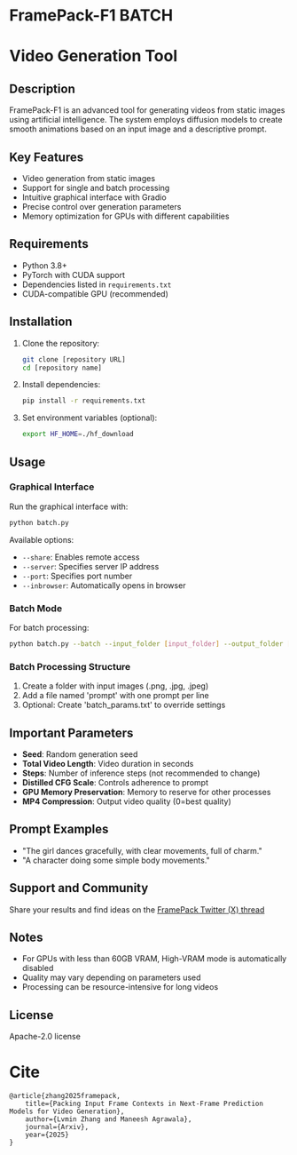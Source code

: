 # FramePack-F1 BATCH 
# Video Generation Tool

## Description

FramePack-F1 is an advanced tool for generating videos from static images using artificial intelligence. The system employs diffusion models to create smooth animations based on an input image and a descriptive prompt.

## Key Features

- Video generation from static images
- Support for single and batch processing
- Intuitive graphical interface with Gradio
- Precise control over generation parameters
- Memory optimization for GPUs with different capabilities

## Requirements

- Python 3.8+
- PyTorch with CUDA support
- Dependencies listed in `requirements.txt`
- CUDA-compatible GPU (recommended)

## Installation

1. Clone the repository:
   ```bash
   git clone [repository URL]
   cd [repository name]
   ```

2. Install dependencies:
   ```bash
   pip install -r requirements.txt
   ```

3. Set environment variables (optional):
   ```bash
   export HF_HOME=./hf_download
   ```

## Usage

### Graphical Interface

Run the graphical interface with:
```bash
python batch.py
```

Available options:
- `--share`: Enables remote access
- `--server`: Specifies server IP address
- `--port`: Specifies port number
- `--inbrowser`: Automatically opens in browser

### Batch Mode

For batch processing:
```bash
python batch.py --batch --input_folder [input_folder] --output_folder [output_folder] --duration [duration] --seed [seed] --steps [steps]
```

### Batch Processing Structure

1. Create a folder with input images (.png, .jpg, .jpeg)
2. Add a file named 'prompt' with one prompt per line
3. Optional: Create 'batch_params.txt' to override settings

## Important Parameters

- **Seed**: Random generation seed
- **Total Video Length**: Video duration in seconds
- **Steps**: Number of inference steps (not recommended to change)
- **Distilled CFG Scale**: Controls adherence to prompt
- **GPU Memory Preservation**: Memory to reserve for other processes
- **MP4 Compression**: Output video quality (0=best quality)

## Prompt Examples

- "The girl dances gracefully, with clear movements, full of charm."
- "A character doing some simple body movements."

## Support and Community

Share your results and find ideas on the [FramePack Twitter (X) thread](https://x.com/search?q=framepack&f=live)

## Notes

- For GPUs with less than 60GB VRAM, High-VRAM mode is automatically disabled
- Quality may vary depending on parameters used
- Processing can be resource-intensive for long videos

## License

Apache-2.0 license

# Cite

    @article{zhang2025framepack,
        title={Packing Input Frame Contexts in Next-Frame Prediction Models for Video Generation},
        author={Lvmin Zhang and Maneesh Agrawala},
        journal={Arxiv},
        year={2025}
    }

